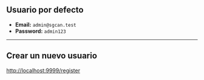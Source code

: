 ## Usuario por defecto

- **Email:** `admin@sgcan.test`  
- **Password:** `admin123`  

---

## Crear un nuevo usuario

[http://localhost:9999/register](http://localhost:9999/register)
